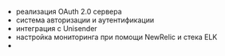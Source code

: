 - реализация OAuth 2.0 сервера
- система авторизации и аутентификации
- интеграция с Unisender
- настройка мониторинга при помощи NewRelic и стека ELK
- 